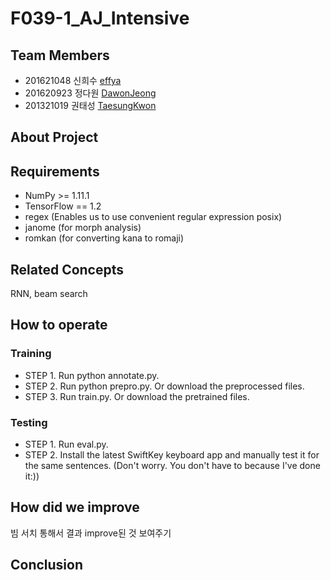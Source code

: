 # F039-1_AJ_Intensive
## Team Members

*  201621048 신희수 [effya](https://github.com/effya)
*  201620923 정다원 [DawonJeong](https://github.com/DawonJeong)
*  201321019 권태성 [TaesungKwon](https://github.com/TaesungKwon)

## About Project

## Requirements
* NumPy >= 1.11.1
* TensorFlow == 1.2
* regex (Enables us to use convenient regular expression posix)
* janome (for morph analysis)
* romkan (for converting kana to romaji)

## Related Concepts
RNN, beam search

## How to operate
### Training
* STEP 1. Run python annotate.py.
* STEP 2. Run python prepro.py. Or download the preprocessed files.
* STEP 3. Run train.py. Or download the pretrained files.

### Testing
* STEP 1. Run eval.py.
* STEP 2. Install the latest SwiftKey keyboard app and manually test it for the same sentences. (Don't worry. You don't have to because I've done it:))

## How did we improve
빔 서치 통해서 결과 improve된 것 보여주기

## Conclusion

